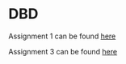 # DBD
 
Assignment 1 can be found [here](./assignment-1)

Assignment 3 can be found [here](./week12-JST)